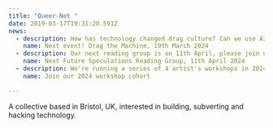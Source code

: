 ```yaml
---
title: "Queer-Net "
date: 2019-03-17T19:31:20.591Z
news:
  - description: How has technology changed drag culture? Can we use AI to invent our own drag personas of the future? Join us for an evening of creativity at the Watershed's PM Studio, find out more here.<a>headfirst.co.uk</a>
    name: Next event! Drag the Machine, 19th March 2024
  - description: Our next reading group is on 11th April, please join us. 
    name: Next Future Speculations Reading Group, 11th April 2024
  - description: We're running a series of 4 artist's workshops in 2024 and are looking to recruit a pool of paid attendees. If you're an artist, programmer, educator or citizen interested in building a queer tech community we'd love to hear from you. 
    name: Join our 2024 workshop cohort

---
```

A collective based in Bristol, UK, interested in building, subverting and hacking technology.
